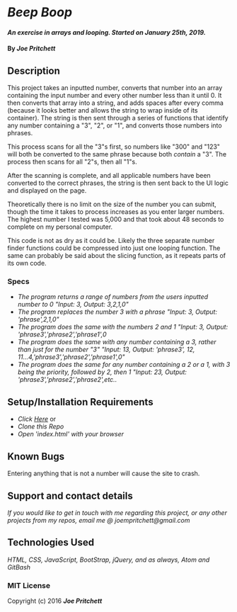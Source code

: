 # _Beep Boop_

#### _An exercise in arrays and looping. Started on January 25th, 2019._

#### By _**Joe Pritchett**_

## Description

This project takes an inputted number, converts that number into an array containing the input number and every other number less than it until 0. It then converts that array into a string, and adds spaces after every comma (because it looks better and allows the string to wrap inside of its container). The string is then sent through a series of functions that identify any number containing a "3", "2", or "1", and converts those numbers into phrases.

This process scans for all the "3"s first, so numbers like "300" and "123" will both be converted to the same phrase because both _contain_ a "3". The process then scans for all "2"s, then all "1"s.

After the scanning is complete, and all applicable numbers have been converted to the correct phrases, the string is then sent back to the UI logic and displayed on the page.

Theoretically there is no limit on the size of the number you can submit, though the time it takes to process increases as you enter larger numbers. The highest number I tested was 5,000 and that took about 48 seconds to complete on my personal computer.

This code is not as dry as it could be. Likely the three separate number finder functions could be compressed into just one looping function. The same can probably be said about the slicing function, as it repeats parts of its own code.

### Specs

* _The program returns a range of numbers from the users inputted number to 0 "Input: 3, Output: 3,2,1,0"_
* _The program replaces the number 3 with a phrase "Input: 3, Output: 'phrase',2,1,0"_
* _The program does the same with the numbers 2 and 1 "Input: 3, Output: 'phrase3','phrase2','phrase1',0_
* _The program does the same with any number containing a 3, rather than just for the number "3" "Input: 13, Output: 'phrase3', 12, 11...4,'phrase3','phrase2','phrase1',0"_
* _The program does the same for any number containing a 2 or a 1, with 3 being the priority, followed by 2, then 1 "Input: 23, Output: 'phrase3','phrase2','phrase2',etc.._

## Setup/Installation Requirements

* _Click [Here](https://joepritch.github.io/beeboop)_
or
* _Clone this Repo_
* _Open 'index.html' with your browser_

## Known Bugs

Entering anything that is not a number will cause the site to crash.

## Support and contact details

_If you would like to get in touch with me regarding this project, or any other projects from my repos, email me @ joempritchett@gmail.com_

## Technologies Used

_HTML, CSS, JavaScript, BootStrap, jQuery, and as always, Atom and GitBash_

### MIT License

Copyright (c) 2016 **_Joe Pritchett_**
